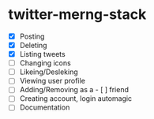 # twitter-merng-stack

- [x] Posting
- [x] Deleting
- [x] Listing tweets
- [ ] Changing icons
- [ ] Likeing/Desleking
- [ ] Viewing user profile
- [ ] Adding/Removing as a - [ ] friend
- [ ] Creating account, login automagic
- [ ] Documentation